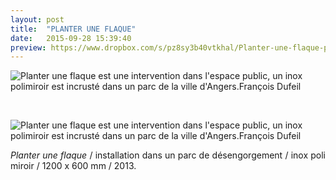 ```yaml
---
layout: post
title:  "PLANTER UNE FLAQUE"
date:   2015-09-28 15:39:40
preview: https://www.dropbox.com/s/pz8sy3b40vtkhal/Planter-une-flaque-preview.jpg?raw=1
---
```


<img src="https://www.dropbox.com/s/pa1byuj6jmsd18w/Planter-une-flaque.jpg?raw=1" alt="Planter une flaque est une intervention dans l'espace public, un inox polimiroir est incrust&eacute; dans un parc de la ville d'Angers.Fran&ccedil;ois Dufeil">
<p>&nbsp;</p>

<img src="https://www.dropbox.com/s/oudu528hw0uaohv/Planter-flaque-detail.jpg?raw=1" alt="Planter une flaque est une intervention dans l'espace public, un inox polimiroir est incrust&eacute; dans un parc de la ville d'Angers.Fran&ccedil;ois Dufeil">

<p style="text-align:justify">
<span style="font-style: italic;">Planter une flaque</span> / installation dans un parc de d&eacute;sengorgement / inox poli miroir / 1200 x 600 mm / 2013.
</p>
